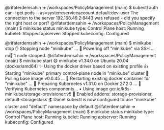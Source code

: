 @rifaterdemsahin ➜ /workspaces/PolicyManagement (main) $ kubectl auth can-i get pods --as=system:serviceaccount:default:dev-user
The connection to the server 192.168.49.2:8443 was refused - did you specify the right host or port?
@rifaterdemsahin ➜ /workspaces/PolicyManagement (main) $ minikube status
minikube
type: Control Plane
host: Running
kubelet: Stopped
apiserver: Stopped
kubeconfig: Configured

@rifaterdemsahin ➜ /workspaces/PolicyManagement (main) $ minikube stop
✋  Stopping node "minikube"  ...
🛑  Powering off "minikube" via SSH ...
mi🛑  1 node stopped.
@rifaterdemsahin ➜ /workspaces/PolicyManagement (main) $ minikube start
😄  minikube v1.34.0 on Ubuntu 20.04 (docker/amd64)
✨  Using the docker driver based on existing profile
👍  Starting "minikube" primary control-plane node in "minikube" cluster
🚜  Pulling base image v0.0.45 ...
🔄  Restarting existing docker container for "minikube" ...
🐳  Preparing Kubernetes v1.31.0 on Docker 27.2.0 ...
🔎  Verifying Kubernetes components...
    ▪ Using image gcr.io/k8s-minikube/storage-provisioner:v5
🌟  Enabled addons: storage-provisioner, default-storageclass
🏄  Done! kubectl is now configured to use "minikube" cluster and "default" namespace by default
@rifaterdemsahin ➜ /workspaces/PolicyManagement (main) $ minikube status
minikube
type: Control Plane
host: Running
kubelet: Running
apiserver: Running
kubeconfig: Configured
